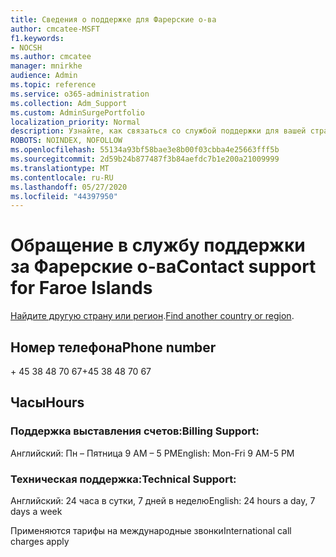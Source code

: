 ```yaml
---
title: Сведения о поддержке для Фарерские о-ва
author: cmcatee-MSFT
f1.keywords:
- NOCSH
ms.author: cmcatee
manager: mnirkhe
audience: Admin
ms.topic: reference
ms.service: o365-administration
ms.collection: Adm_Support
ms.custom: AdminSurgePortfolio
localization_priority: Normal
description: Узнайте, как связаться со службой поддержки для вашей страны или региона.
ROBOTS: NOINDEX, NOFOLLOW
ms.openlocfilehash: 55134a93bf58bae3e8b00f03cbba4e25663fff5b
ms.sourcegitcommit: 2d59b24b877487f3b84aefdc7b1e200a21009999
ms.translationtype: MT
ms.contentlocale: ru-RU
ms.lasthandoff: 05/27/2020
ms.locfileid: "44397950"
---
```

# <a name="contact-support-for-faroe-islands"></a><span data-ttu-id="3b69a-103">Обращение в службу поддержки за Фарерские о-ва</span><span class="sxs-lookup"><span data-stu-id="3b69a-103">Contact support for Faroe Islands</span></span>

<span data-ttu-id="3b69a-104">[Найдите другую страну или регион](../contact-support-for-business-products.md).</span><span class="sxs-lookup"><span data-stu-id="3b69a-104">[Find another country or region](../contact-support-for-business-products.md).</span></span>

## <a name="phone-number"></a><span data-ttu-id="3b69a-105">Номер телефона</span><span class="sxs-lookup"><span data-stu-id="3b69a-105">Phone number</span></span>
<span data-ttu-id="3b69a-106">+ 45 38 48 70 67</span><span class="sxs-lookup"><span data-stu-id="3b69a-106">+45 38 48 70 67</span></span>

## <a name="hours"></a><span data-ttu-id="3b69a-107">Часы</span><span class="sxs-lookup"><span data-stu-id="3b69a-107">Hours</span></span>
### <a name="billing-support"></a><span data-ttu-id="3b69a-108">Поддержка выставления счетов:</span><span class="sxs-lookup"><span data-stu-id="3b69a-108">Billing Support:</span></span>

<span data-ttu-id="3b69a-109">Английский: Пн – Пятница 9 AM – 5 PM</span><span class="sxs-lookup"><span data-stu-id="3b69a-109">English: Mon-Fri 9 AM-5 PM</span></span>

### <a name="technical-support"></a><span data-ttu-id="3b69a-110">Техническая поддержка:</span><span class="sxs-lookup"><span data-stu-id="3b69a-110">Technical Support:</span></span>

<span data-ttu-id="3b69a-111">Английский: 24 часа в сутки, 7 дней в неделю</span><span class="sxs-lookup"><span data-stu-id="3b69a-111">English: 24 hours a day, 7 days a week</span></span>

<span data-ttu-id="3b69a-112">Применяются тарифы на международные звонки</span><span class="sxs-lookup"><span data-stu-id="3b69a-112">International call charges apply</span></span>
